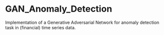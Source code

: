 # GAN_Anomaly_Detection
Implementation of a Generative Adversarial Network for anomaly detection task in (financial) time series data.
